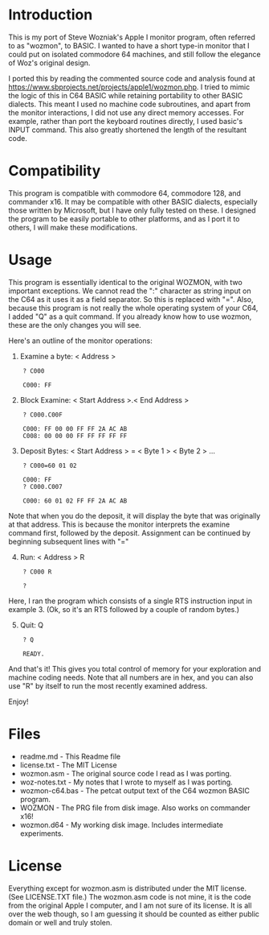 Introduction
============
This is my port of Steve Wozniak's Apple I monitor program, often
referred to as "wozmon", to BASIC. I wanted to have a short type-in
monitor that I could put on isolated commodore 64 machines, and still
follow the elegance of Woz's original design.

I ported this by reading the commented source code and analysis found
at https://www.sbprojects.net/projects/apple1/wozmon.php. I tried to
mimic the logic of this in C64 BASIC while retaining portability to
other BASIC dialects. This meant I used no machine code subroutines,
and apart from the monitor interactions, I did not use any direct
memory accesses. For example, rather than port the keyboard routines
directly, I used basic's INPUT command. This also greatly shortened
the length of the resultant code.

Compatibility
=============
This program is compatible with commodore 64, commodore 128, and
commander x16. It may be compatible with other BASIC dialects,
especially those written by Microsoft, but I have only fully tested on
these. I designed the program to be easily portable to other
platforms, and as I port it to others, I will make these
modifications.

Usage 
=====
This program is essentially identical to the original WOZMON, with two
important exceptions. We cannot read the ":" character as string input
on the C64 as it uses it as a field separator. So this is replaced
with "=". Also, because this program is not really the whole operating
system of your C64, I added "Q" as a quit command.  If you already
know how to use wozmon, these are the only changes you will see.

Here's an outline of the monitor operations:
1. Examine a byte: < Address >
```
    ? C000
     
    C000: FF
```
2. Block Examine: < Start Address >.< End Address >
```
    ? C000.C00F
     
    C000: FF 00 00 FF FF 2A AC AB
    C008: 00 00 00 FF FF FF FF FF
```
3. Deposit Bytes: < Start Address > = < Byte 1 > < Byte 2 > ...
```
    ? C000=60 01 02

    C000: FF
    ? C000.C007

    C000: 60 01 02 FF FF 2A AC AB
```
   Note that when you do the deposit, it will display the byte that
   was originally at that address. This is because the monitor
   interprets the examine command first, followed by the deposit.
   Assignment can be continued by beginning subsequent lines with "="

4. Run: < Address > R
```
    ? C000 R

    ? 
```
   Here, I ran the program which consists of a single RTS instruction
   input in example 3. (Ok, so it's an RTS followed by a couple of
   random bytes.)

5. Quit: Q
```
    ? Q

    READY.
```
And that's it! This gives you total control of memory for your
exploration and machine coding needs. Note that all numbers are in
hex, and you can also use "R" by itself to run the most recently
examined address.

Enjoy!

Files
=====
* readme.md - This Readme file
* license.txt - The MIT License
* wozmon.asm - The original source code I read as I was porting.
* woz-notes.txt - My notes that I wrote to myself as I was porting.
* wozmon-c64.bas - The petcat output text of the C64 wozmon BASIC program.
* WOZMON - The PRG file from disk image. Also works on commander x16!
* wozmon.d64 - My working disk image. Includes intermediate experiments.

License
=======
Everything except for wozmon.asm is distributed under the MIT license.
(See LICENSE.TXT file.) The wozmon.asm code is not mine, it is the code
from the original Apple I computer, and I am not sure of its license.
It is all over the web though, so I am guessing it should be counted
as either public domain or well and truly stolen.
